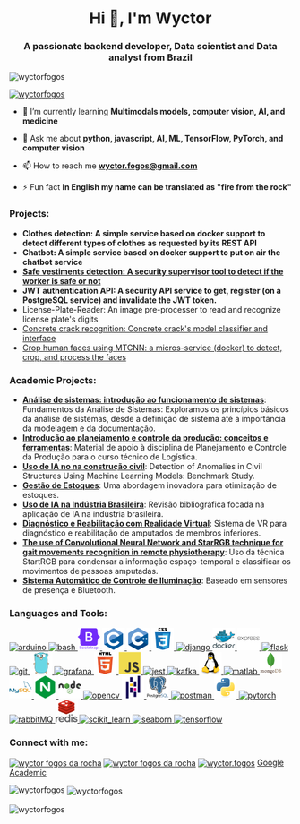<h1 align="center">Hi 👋, I'm Wyctor</h1>
<h3 align="center">A passionate backend developer, Data scientist and Data analyst from Brazil</h3>

<p align="left"> <img src="https://komarev.com/ghpvc/?username=wyctorfogos&label=Profile%20views&color=0e75b6&style=flat" alt="wyctorfogos" /> </p>

<p align="left"> <a href="https://github.com/ryo-ma/github-profile-trophy"><img src="https://github-profile-trophy.vercel.app/?username=wyctorfogos" alt="wyctorfogos" /></a> </p>

- 🌱 I’m currently learning **Multimodals models, computer vision, AI, and medicine**

- 💬 Ask me about **python, javascript, AI, ML, TensorFlow, PyTorch, and computer vision**

- 📫 How to reach me **wyctor.fogos@gmail.com**

- ⚡ Fun fact **In English my name can be translated as "fire from the rock"**
<h3 align="left">Projects:</h3>
<ul>
  <li>
    <b><a>Clothes detection: A simple service based on docker support to detect different types of clothes as requested by its REST API </a></b>
  </li>
  <li>
    <b><a>Chatbot: A simple service based on docker support to put on air the chatbot service </a></b>
  </li>
  <li>
    <b><a href="https://youtu.be/5-tAZy62vCY">Safe vestiments detection: A security supervisor tool to detect if the worker is safe or not</a></b>
  </li>
   <li>
    <b><a>JWT authentication API: A security API service to get, register (on a PostgreSQL service) and invalidate the JWT token.</a></b>
   </li>
  <li>
    <a>License-Plate-Reader: An image pre-processer to read and recognize license plate's digits</a>
  </li>
  <li>
    <a href="https://github.com/wyctorfogos/Interface_test_Crack_concrete_using_.git"> Concrete crack recognition: Concrete crack's model classifier and interface</a>
  </li>
  <li>
     <a href="https://github.com/wyctorfogos/Crop-faces-using-MTCNN"> Crop human faces using MTCNN: a micros-service (docker) to detect, crop, and process the faces</a>
  </li>
  
</ul>
<h3 align="left">Academic Projects:</h3>
<ul>
  <li>
    <b><a href="https://atenaeditora.com.br/catalogo/ebook/analise-de-sistemas-introducao-ao-funcionamento-de-sistemas">Análise de sistemas: introdução ao funcionamento de sistemas</a></b>: Fundamentos da Análise de Sistemas: Exploramos os princípios básicos da análise de sistemas, desde a definição de sistema até a importância da modelagem e da documentação.
  </li>
  <li>
    <b><a href="https://atenaeditora.com.br/catalogo/ebook/introducao-ao-planejamento-e-controle-da-producao-conceitos-e-ferramentas">Introdução ao planejamento e controle da produção: conceitos e ferramentas</a></b>: Material de apoio à disciplina de Planejamento e Controle da Produção para o curso técnico de Logística.
  </li>
  <li>
    <b><a href="https://ieeexplore.ieee.org/document/10459929">Uso de IA no na construção civil</a></b>: Detection of Anomalies in Civil Structures Using Machine Learning Models: Benchmark Study.
  </li>
  <li>
    <b><a href="https://www.atenaeditora.com.br/catalogo/ebook/gestao-de-estoques">Gestão de Estoques</a></b>: Uma abordagem inovadora para otimização de estoques.
  </li>
  <li>
    <b><a href="https://repositorio.ifes.edu.br/handle/123456789/3734">Uso de IA na Indústria Brasileira</a></b>: Revisão bibliográfica focada na aplicação de IA na indústria brasileira.
  </li>
  <li>
    <b><a href="https://doi.org/10.1016/j.artmed.2023.102612">Diagnóstico e Reabilitação com Realidade Virtual</a></b>: Sistema de VR para diagnóstico e reabilitação de amputados de membros inferiores.
  </li>
  <li>
    <b><a href="https://doi.org/10.1109/ICECCME52200.2021.9590936">The use of Convolutional Neural Network and StarRGB technique for gait movements recognition in remote physiotherapy</a></b>: Uso da técnica StartRGB para condensar a informação espaço-temporal e classificar os movimentos de pessoas amputadas.
  </li>
  <li>
    <b><a href="https://sodebras.com.br/edicoes/N163.pdf">Sistema Automático de Controle de Iluminação</a></b>: Baseado em sensores de presença e Bluetooth.
  </li>
</ul>

<h3 align="left">Languages and Tools:</h3>
<p align="left"> <a href="https://www.arduino.cc/" target="_blank" rel="noreferrer"> <img src="https://cdn.worldvectorlogo.com/logos/arduino-1.svg" alt="arduino" width="40" height="40"/> </a> <a href="https://www.gnu.org/software/bash/" target="_blank" rel="noreferrer"> <img src="https://www.vectorlogo.zone/logos/gnu_bash/gnu_bash-icon.svg" alt="bash" width="40" height="40"/> </a> <a href="https://getbootstrap.com" target="_blank" rel="noreferrer"> <img src="https://raw.githubusercontent.com/devicons/devicon/master/icons/bootstrap/bootstrap-plain-wordmark.svg" alt="bootstrap" width="40" height="40"/> </a> <a href="https://www.cprogramming.com/" target="_blank" rel="noreferrer"> <img src="https://raw.githubusercontent.com/devicons/devicon/master/icons/c/c-original.svg" alt="c" width="40" height="40"/> </a> <a href="https://www.w3schools.com/cpp/" target="_blank" rel="noreferrer"> <img src="https://raw.githubusercontent.com/devicons/devicon/master/icons/cplusplus/cplusplus-original.svg" alt="cplusplus" width="40" height="40"/> </a> <a href="https://www.w3schools.com/css/" target="_blank" rel="noreferrer"> <img src="https://raw.githubusercontent.com/devicons/devicon/master/icons/css3/css3-original-wordmark.svg" alt="css3" width="40" height="40"/> </a> <a href="https://www.djangoproject.com/" target="_blank" rel="noreferrer"> <img src="https://cdn.worldvectorlogo.com/logos/django.svg" alt="django" width="40" height="40"/> </a> <a href="https://www.docker.com/" target="_blank" rel="noreferrer"> <img src="https://raw.githubusercontent.com/devicons/devicon/master/icons/docker/docker-original-wordmark.svg" alt="docker" width="40" height="40"/> </a> <a href="https://expressjs.com" target="_blank" rel="noreferrer"> <img src="https://raw.githubusercontent.com/devicons/devicon/master/icons/express/express-original-wordmark.svg" alt="express" width="40" height="40"/> </a> <a href="https://flask.palletsprojects.com/" target="_blank" rel="noreferrer"> <img src="https://www.vectorlogo.zone/logos/pocoo_flask/pocoo_flask-icon.svg" alt="flask" width="40" height="40"/> </a> <a href="https://git-scm.com/" target="_blank" rel="noreferrer"> <img src="https://www.vectorlogo.zone/logos/git-scm/git-scm-icon.svg" alt="git" width="40" height="40"/> </a> <a href="https://golang.org" target="_blank" rel="noreferrer"> <img src="https://raw.githubusercontent.com/devicons/devicon/master/icons/go/go-original.svg" alt="go" width="40" height="40"/> </a> <a href="https://grafana.com" target="_blank" rel="noreferrer"> <img src="https://www.vectorlogo.zone/logos/grafana/grafana-icon.svg" alt="grafana" width="40" height="40"/> </a> <a href="https://www.w3.org/html/" target="_blank" rel="noreferrer"> <img src="https://raw.githubusercontent.com/devicons/devicon/master/icons/html5/html5-original-wordmark.svg" alt="html5" width="40" height="40"/> </a> <a href="https://developer.mozilla.org/en-US/docs/Web/JavaScript" target="_blank" rel="noreferrer"> <img src="https://raw.githubusercontent.com/devicons/devicon/master/icons/javascript/javascript-original.svg" alt="javascript" width="40" height="40"/> </a> <a href="https://jestjs.io" target="_blank" rel="noreferrer"> <img src="https://www.vectorlogo.zone/logos/jestjsio/jestjsio-icon.svg" alt="jest" width="40" height="40"/> </a> <a href="https://kafka.apache.org/" target="_blank" rel="noreferrer"> <img src="https://www.vectorlogo.zone/logos/apache_kafka/apache_kafka-icon.svg" alt="kafka" width="40" height="40"/> </a> <a href="https://www.linux.org/" target="_blank" rel="noreferrer"> <img src="https://raw.githubusercontent.com/devicons/devicon/master/icons/linux/linux-original.svg" alt="linux" width="40" height="40"/> </a> <a href="https://www.mathworks.com/" target="_blank" rel="noreferrer"> <img src="https://upload.wikimedia.org/wikipedia/commons/2/21/Matlab_Logo.png" alt="matlab" width="40" height="40"/> </a> <a href="https://www.mongodb.com/" target="_blank" rel="noreferrer"> <img src="https://raw.githubusercontent.com/devicons/devicon/master/icons/mongodb/mongodb-original-wordmark.svg" alt="mongodb" width="40" height="40"/> </a> <a href="https://www.mysql.com/" target="_blank" rel="noreferrer"> <img src="https://raw.githubusercontent.com/devicons/devicon/master/icons/mysql/mysql-original-wordmark.svg" alt="mysql" width="40" height="40"/> </a> <a href="https://www.nginx.com" target="_blank" rel="noreferrer"> <img src="https://raw.githubusercontent.com/devicons/devicon/master/icons/nginx/nginx-original.svg" alt="nginx" width="40" height="40"/> </a> <a href="https://nodejs.org" target="_blank" rel="noreferrer"> <img src="https://raw.githubusercontent.com/devicons/devicon/master/icons/nodejs/nodejs-original-wordmark.svg" alt="nodejs" width="40" height="40"/> </a> <a href="https://opencv.org/" target="_blank" rel="noreferrer"> <img src="https://www.vectorlogo.zone/logos/opencv/opencv-icon.svg" alt="opencv" width="40" height="40"/> </a> <a href="https://pandas.pydata.org/" target="_blank" rel="noreferrer"> <img src="https://raw.githubusercontent.com/devicons/devicon/2ae2a900d2f041da66e950e4d48052658d850630/icons/pandas/pandas-original.svg" alt="pandas" width="40" height="40"/> </a> <a href="https://www.postgresql.org" target="_blank" rel="noreferrer"> <img src="https://raw.githubusercontent.com/devicons/devicon/master/icons/postgresql/postgresql-original-wordmark.svg" alt="postgresql" width="40" height="40"/> </a> <a href="https://postman.com" target="_blank" rel="noreferrer"> <img src="https://www.vectorlogo.zone/logos/getpostman/getpostman-icon.svg" alt="postman" width="40" height="40"/> </a> <a href="https://www.python.org" target="_blank" rel="noreferrer"> <img src="https://raw.githubusercontent.com/devicons/devicon/master/icons/python/python-original.svg" alt="python" width="40" height="40"/> </a> <a href="https://pytorch.org/" target="_blank" rel="noreferrer"> <img src="https://www.vectorlogo.zone/logos/pytorch/pytorch-icon.svg" alt="pytorch" width="40" height="40"/> </a> <a href="https://www.rabbitmq.com" target="_blank" rel="noreferrer"> <img src="https://www.vectorlogo.zone/logos/rabbitmq/rabbitmq-icon.svg" alt="rabbitMQ" width="40" height="40"/> </a> <a href="https://redis.io" target="_blank" rel="noreferrer"> <img src="https://raw.githubusercontent.com/devicons/devicon/master/icons/redis/redis-original-wordmark.svg" alt="redis" width="40" height="40"/> </a> <a href="https://scikit-learn.org/" target="_blank" rel="noreferrer"> <img src="https://upload.wikimedia.org/wikipedia/commons/0/05/Scikit_learn_logo_small.svg" alt="scikit_learn" width="40" height="40"/> </a> <a href="https://seaborn.pydata.org/" target="_blank" rel="noreferrer"> <img src="https://seaborn.pydata.org/_images/logo-mark-lightbg.svg" alt="seaborn" width="40" height="40"/> </a> <a href="https://www.tensorflow.org" target="_blank" rel="noreferrer"> <img src="https://www.vectorlogo.zone/logos/tensorflow/tensorflow-icon.svg" alt="tensorflow" width="40" height="40"/> </a> </p>

<h3 align="left">Connect with me:</h3>
<p align="left">
<a href="https://linkedin.com/in/wyctor fogos da rocha" target="blank"><img align="center" src="https://raw.githubusercontent.com/rahuldkjain/github-profile-readme-generator/master/src/images/icons/Social/linked-in-alt.svg" alt="wyctor fogos da rocha" height="30" width="40" /></a>
<a href="https://kaggle.com/wyctor fogos da rocha" target="blank"><img align="center" src="https://raw.githubusercontent.com/rahuldkjain/github-profile-readme-generator/master/src/images/icons/Social/kaggle.svg" alt="wyctor fogos da rocha" height="30" width="40" /></a>
<a href="https://instagram.com/wyctor.fogos" target="blank"><img align="center" src="https://raw.githubusercontent.com/rahuldkjain/github-profile-readme-generator/master/src/images/icons/Social/instagram.svg" alt="wyctor.fogos" height="30" width="40" /></a>
<a href="https://scholar.google.com/citations?user=NGT_KVYAAAAJ&hl=pt-BR"> Google Academic </a>
</p>

<p><img align="left" src="https://github-readme-stats.vercel.app/api/top-langs?username=wyctorfogos&show_icons=true&locale=en&layout=compact" alt="wyctorfogos" /></p>

<p>&nbsp;<img align="center" src="https://github-readme-stats.vercel.app/api?username=wyctorfogos&show_icons=true&locale=en" alt="wyctorfogos" /></p>

<p><img align="center" src="https://github-readme-streak-stats.herokuapp.com/?user=wyctorfogos&" alt="wyctorfogos" /></p>
